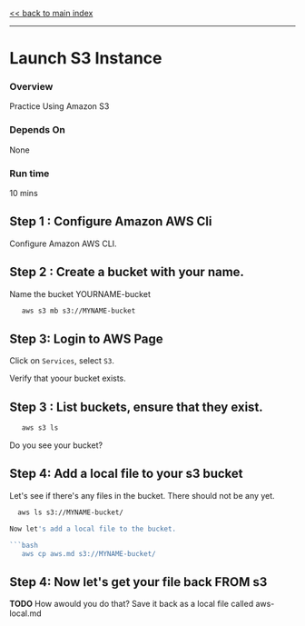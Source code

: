 <link rel='stylesheet' href='assets/css/main.css'/>

[<< back to main index](README.md)

---

# Launch S3 Instance

### Overview
Practice Using Amazon S3

### Depends On
None

### Run time
10 mins


## Step 1 : Configure Amazon AWS Cli
Configure Amazon AWS CLI.

## Step 2 : Create a bucket with your name.

Name the bucket YOURNAME-bucket

```bash
   aws s3 mb s3://MYNAME-bucket
```

## Step 3: Login to AWS Page
Click on `Services`,  select `S3`.

Verify that yoour bucket exists.


## Step 3 : List buckets, ensure that they exist.

```bash
   aws s3 ls 
```

Do you see your bucket?

## Step 4: Add a local file to your s3 bucket

Let's see if there's any files in the bucket. There should not be any yet.

```bash
  aws ls s3://MYNAME-bucket/ 

Now let's add a local file to the bucket.

```bash
   aws cp aws.md s3://MYNAME-bucket/ 	
```

## Step 4: Now let's get your file back FROM s3

**TODO** How awould you do that?  Save it back as a local file called aws-local.md


